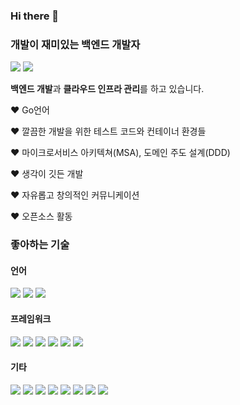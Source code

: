 ### Hi there 👋

<!--
**umi0410/umi0410** is a ✨ _special_ ✨ repository because its `README.md` (this file) appears on your GitHub profile.

Here are some ideas to get you started:

- 🔭 I’m currently working on ...
- 🌱 I’m currently learning ...
- 👯 I’m looking to collaborate on ...
- 🤔 I’m looking for help with ...
- 💬 Ask me about ...
- 📫 How to reach me: ...
- 😄 Pronouns: ...
- ⚡ Fun fact: ...
-->
<!-- 
shields.io 참고: https://shields.io/
icon 참고: https://simpleicons.org/?q=go
 -->

### 개발이 재미있는 백엔드 개발자

<img src="https://img.shields.io/badge/https://umi0410.github.io-F68315?style=flat&logo=homeadvisor&logoColor=white" href="https://umi0410.github.io"/>  <img src="https://img.shields.io/badge/dev.umijs@gmail.com-EA4335?style=flat&logo=gmail&logoColor=white"/>

**백엔드 개발**과 **클라우드 인프라 관리**를 하고 있습니다. 

❤️ Go언어

❤️ 깔끔한 개발을 위한 테스트 코드와 컨테이너 환경들

❤️ 마이크로서비스 아키텍쳐(MSA), 도메인 주도 설계(DDD)

❤️ 생각이 깃든 개발

❤️ 자유롭고 창의적인 커뮤니케이션

❤️ 오픈소스 활동

### 좋아하는 기술

#### 언어
<img src="https://img.shields.io/badge/Go-00ADD8?style=flat&logo=go&logoColor=white"/>  <img src="https://img.shields.io/badge/Java-007396?style=flat&logo=java&logoColor=white"/>  <img src="https://img.shields.io/badge/Python-3776AB?style=flat&logo=python&logoColor=white"/>  

#### 프레임워크

<img src="https://img.shields.io/badge/Spring Boot-6DB33F?style=flat&logo=springboot&logoColor=white"/>  <img src="https://img.shields.io/badge/JPA-007396?style=flat&logo=java&logoColor=white"/>  <img src="https://img.shields.io/badge/Echo-00ADD8?style=flat&logo=go&logoColor=white"/>  <img src="https://img.shields.io/badge/Fiber-00ADD8?style=flat&logo=go&logoColor=white"/>  <img src="https://img.shields.io/badge/Ent-00ADD8?style=flat&logo=go&logoColor=white"/>  <img src="https://img.shields.io/badge/Django-092E20?style=flat&logo=django&logoColor=white"/>  

#### 기타

<img src="https://img.shields.io/badge/Docker-2496ED?style=flat&logo=docker&logoColor=white"/>  <img src="https://img.shields.io/badge/Kubernetes-326CE5?style=flat&logo=kubernetes&logoColor=white"/>  <img src="https://img.shields.io/badge/AWS-232F3E?style=flat&logo=go&logoColor=white"/>  <img src="https://img.shields.io/badge/Redis-DC382D?style=flat&logo=redis&logoColor=white"/>  <img src="https://img.shields.io/badge/Github Action-2088FF?style=flat&logo=githubactions&logoColor=white"/>  <img src="https://img.shields.io/badge/Jenkins-D24939?style=flat&logo=jenkins&logoColor=white"/>  <img src="https://img.shields.io/badge/Spinnaker-00ADD8?style=flat"/>  <img src="https://img.shields.io/badge/ArgoCD-F68315?style=flat"/>
